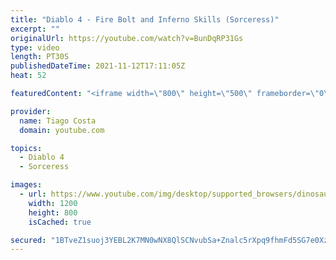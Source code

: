 ```yaml
---
title: "Diablo 4 - Fire Bolt and Inferno Skills (Sorceress)"
excerpt: ""
originalUrl: https://youtube.com/watch?v=BunDqRP31Gs
type: video
length: PT30S
publishedDateTime: 2021-11-12T17:11:05Z
heat: 52

featuredContent: "<iframe width=\"800\" height=\"500\" frameborder=\"0\" src=\"https://www.youtube.com/embed/BunDqRP31Gs\" allow=\"accelerometer; autoplay; encrypted-media; gyroscope; picture-in-picture\" allowfullscreen></iframe>"

provider:
  name: Tiago Costa
  domain: youtube.com

topics:
  - Diablo 4
  - Sorceress

images:
  - url: https://www.youtube.com/img/desktop/supported_browsers/dinosaur.png
    width: 1200
    height: 800
    isCached: true

secured: "1BTveZ1suoj3YEBL2K7MN0wNX8QlSCNvubSa+Znalc5rXpq9fhmFd5SG7e0Xzlml7ErMkBjftx1NiFoexrFPfO5JIKQ0f5Pi3NyfltLRFEXVDhK4Kpj4wakHCR2NjI80J+6E3uOa7QVu5Am5yp4fNnFZOmdb+yYdHQLZ7LfqeWkkf3wALpfWOmHVELFt/88ouEkd7mhF0bYQI511K8tSRyKdqTxzF3esCeinOqSfwAlQ4pCv+eOlueYqiODpajFo5qi+knRUWkVIg+gVibiB4d+LsqrYA8/K1i142jNl/vO3HHpYlRGivOH+S08MQPBJE2kXI0xB9PZKDO9Q1egtPwZKd92ck8sMpCYfXDDDXY8sn63+AQDgzmBZuwx5HEp2c8Psrr/p0eIko1jSgmILNQ==;XIvBFhkHpfdXX15BNABwUg=="
---
```


